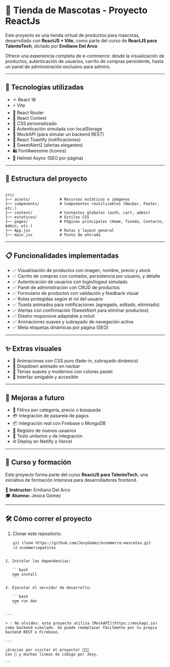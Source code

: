 # 🐾 Tienda de Mascotas - Proyecto ReactJs

Este proyecto es una tienda virtual de productos para mascotas, desarrollado con **ReactJS + Vite**, como parte del curso de **ReactJS para TalentoTech**, dictado por **Emiliano Del Arco**.

Ofrece una experiencia completa de e-commerce: desde la visualización de productos, autenticación de usuarios, carrito de compras persistente, hasta un panel de administración exclusivo para admins.

---

## 🚀 Tecnologías utilizadas

- ⚛️ React 18
- ⚡ Vite
- 🧠 React Router
- 🎯 React Context
- 🧼 CSS personalizado
- 🔐 Autenticación simulada con localStorage
- 💾 MockAPI (para simular un backend REST)
- 🔔 React Toastify (notificaciones)
- 🧁 SweetAlert2 (alertas elegantes)
- 🛍️ FontAwesome (íconos)
- 🧪 Helmet Async (SEO por página)

---

## 📁 Estructura del proyecto

```

src/
├── assets/             # Recursos estáticos e imágenes
├── components/         # Componentes reutilizables (Navbar, Footer, etc.)
├── context/            # Contextos globales (auth, cart, admin)
├── estaticos/          # Estilos CSS
├── pages/              # Páginas principales (Home, Tienda, Contacto, Admin, etc.)
├── App.jsx             # Rutas y layout general
├── main.jsx            # Punto de entrada

````

---

## 📋 Funcionalidades implementadas

- ✅ Visualización de productos con imagen, nombre, precio y stock
- ✅ Carrito de compras con contador, persistencia por usuario, y detalle
- ✅ Autenticación de usuarios con login/logout simulado
- ✅ Panel de administración con CRUD de productos
- ✅ Formulario de productos con validación y feedback visual
- ✅ Rutas protegidas según el rol del usuario
- ✅ Toasts animados para notificaciones (agregado, editado, eliminado)
- ✅ Alertas con confirmación (SweetAlert para eliminar productos)
- ✅ Diseño responsive adaptable a móvil
- ✅ Animaciones suaves y subrayado de navegación activa
- ✅ Meta etiquetas dinámicas por página (SEO)

---

## ✨ Extras visuales

- 🎨 Animaciones con CSS puro (fade-in, subrayado dinámico)
- 🎈 Dropdown animado en navbar
- 🌈 Temas suaves y modernos con colores pastel
- 🐾 Interfaz amigable y accesible

---

## 🔮 Mejoras a futuro

- 🔎 Filtros por categoría, precio o búsqueda
- 💳 Integración de pasarela de pagos
- 📦 Integración real con Firebase o MongoDB
- 👤 Registro de nuevos usuarios
- 🧪 Tests unitarios y de integración
- 🌐 Deploy en Netlify o Vercel

---

## 🧠 Curso y formación

Este proyecto forma parte del curso **ReactJS para TalentoTech**, una iniciativa de formación intensiva para desarrolladores frontend.

📘 **Instructor:** Emiliano Del Arco  
🎓 **Alumno:** Jesica Gómez

---

## 🛠️ Cómo correr el proyecto

1. Clonar este repositorio:
   ```bash
   git clone https://github.com/JesyGomez/ecommerce-mascotas.git
   cd ecommercepatitas
````

2. Instalar las dependencias:

   ```bash
   npm install
   ```

3. Ejecutar el servidor de desarrollo:

   ```bash
   npm run dev
   ```

---

> 💡 No olvides: este proyecto utiliza [MockAPI](https://mockapi.io) como backend simulado. Se puede reemplazar fácilmente por tu propio backend REST o Firebase.

---

¡Gracias por visitar el proyecto! 🐶🐱🐾
Con 💙 y muchas líneas de código por Jesy.

```